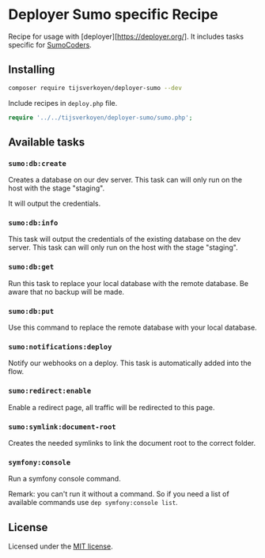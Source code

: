 # Deployer Sumo specific Recipe

Recipe for usage with [deployer][https://deployer.org/]. It includes tasks
specific for [SumoCoders](https://sumocoders.be).

## Installing

~~~sh
composer require tijsverkoyen/deployer-sumo --dev
~~~

Include recipes in `deploy.php` file.

```php
require '../../tijsverkoyen/deployer-sumo/sumo.php';
```


## Available tasks

### `sumo:db:create`

Creates a database on our dev server. This task can will only run on the
host with the stage "staging".

It will output the credentials.

### `sumo:db:info`

This task will output the credentials of the existing database on the dev server.
This task can will only run on the host with the stage "staging".

### `sumo:db:get`

Run this task to replace your local database with the remote database.
Be aware that no backup will be made.

### `sumo:db:put`

Use this command to replace the remote database with your local database.

### `sumo:notifications:deploy`   

Notify our webhooks on a deploy. This task is automatically added into the flow.

### `sumo:redirect:enable`
        
Enable a redirect page, all traffic will be redirected to this page.
  
### `sumo:symlink:document-root`
  
Creates the needed symlinks to link the document root to the correct folder.
  
### `symfony:console`
             
Run a symfony console command.

Remark: you can't run it without a command. So if you need a list of available
commands use `dep symfony:console list`.


## License

Licensed under the [MIT license](https://github.com/tijsverkoyen/deployer-sumo/blob/master/LICENSE).
